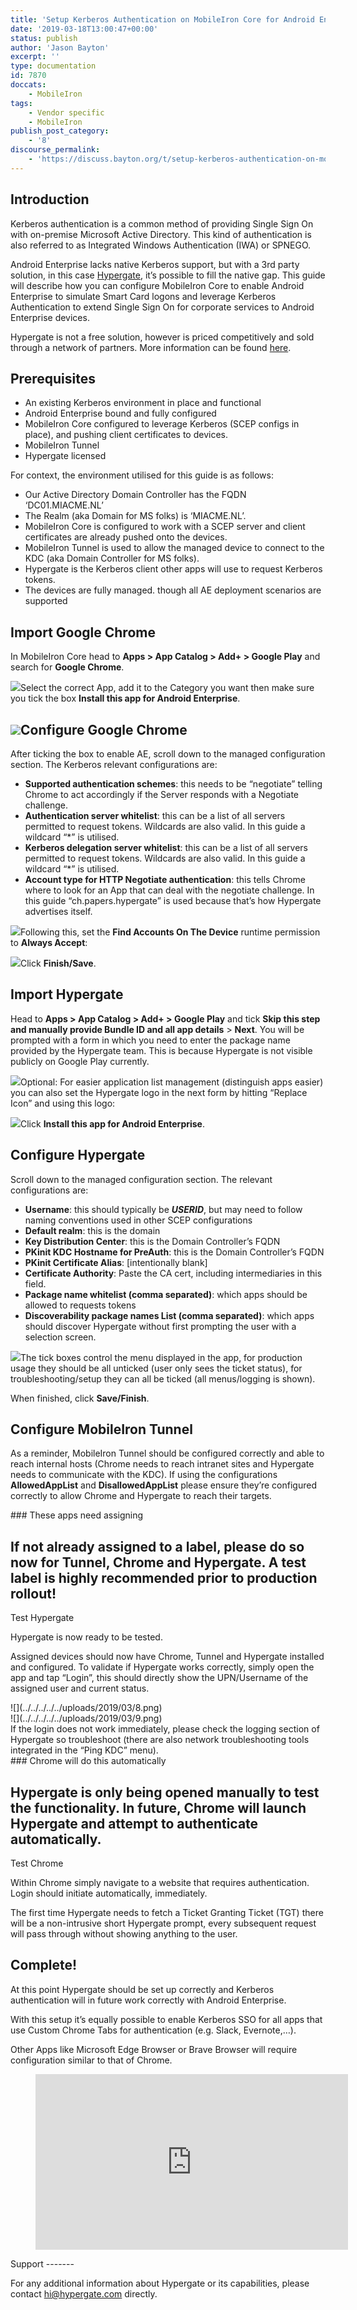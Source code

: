 ```yaml
---
title: 'Setup Kerberos Authentication on MobileIron Core for Android Enterprise'
date: '2019-03-18T13:00:47+00:00'
status: publish
author: 'Jason Bayton'
excerpt: ''
type: documentation
id: 7870
doccats:
    - MobileIron
tags: 
    - Vendor specific
    - MobileIron
publish_post_category:
    - '8'
discourse_permalink:
    - 'https://discuss.bayton.org/t/setup-kerberos-authentication-on-mobileiron-core-for-android-enterprise/279'
---
```

Introduction
------------

Kerberos authentication is a common method of providing Single Sign On with on-premise Microsoft Active Directory. This kind of authentication is also referred to as Integrated Windows Authentication (IWA) or SPNEGO.

Android Enterprise lacks native Kerberos support, but with a 3rd party solution, in this case [Hypergate](https://hypergate.com), it’s possible to fill the native gap. This guide will describe how you can configure MobileIron Core to enable Android Enterprise to simulate Smart Card logons and leverage Kerberos Authentication to extend Single Sign On for corporate services to Android Enterprise devices.

Hypergate is not a free solution, however is priced competitively and sold through a network of partners. More information can be found [here](https://hypergate.com/pricing).

Prerequisites
-------------

- An existing Kerberos environment in place and functional
- Android Enterprise bound and fully configured
- MobileIron Core configured to leverage Kerberos (SCEP configs in place), and pushing client certificates to devices.
- MobileIron Tunnel
- Hypergate licensed

For context, the environment utilised for this guide is as follows:

- Our Active Directory Domain Controller has the FQDN ‘DC01.MIACME.NL’
- The Realm (aka Domain for MS folks) is ‘MIACME.NL’.
- MobileIron Core is configured to work with a SCEP server and client certificates are already pushed onto the devices.
- MobileIron Tunnel is used to allow the managed device to connect to the KDC (aka Domain Controller for MS folks).
- Hypergate is the Kerberos client other apps will use to request Kerberos tokens.
- The devices are fully managed. though all AE deployment scenarios are supported

Import Google Chrome
--------------------

In MobileIron Core head to **Apps &gt; App Catalog &gt; Add+ &gt; Google Play** and search for **Google Chrome**.

![](../../../../../uploads/2019/03/1.png)Select the correct App, add it to the Category you want then make sure you tick the box **Install this app for Android Enterprise**.

![](../../../../../uploads/2019/03/2.png)Configure Google Chrome
-----------------------

After ticking the box to enable AE, scroll down to the managed configuration section. The Kerberos relevant configurations are:

- **Supported authentication schemes**: this needs to be “negotiate” telling Chrome to act accordingly if the Server responds with a Negotiate challenge.
- **Authentication server whitelist**: this can be a list of all servers permitted to request tokens. Wildcards are also valid. In this guide a wildcard “\*” is utilised.
- **Kerberos delegation server whitelist**: this can be a list of all servers permitted to request tokens. Wildcards are also valid. In this guide a wildcard “\*” is utilised.
- **Account type for HTTP Negotiate authentication**: this tells Chrome where to look for an App that can deal with the negotiate challenge. In this guide “ch.papers.hypergate” is used because that’s how Hypergate advertises itself.

![](../../../../../uploads/2019/03/5.png)Following this, set the **Find Accounts On The Device** runtime permission to **Always Accept**:

![](../../../../../uploads/2019/03/6.png)Click **Finish/Save**.

Import Hypergate
----------------

Head to **Apps &gt; App Catalog &gt; Add+ &gt; Google Play** and tick **Skip this step and manually provide Bundle ID and all app details** &gt; **Next**. You will be prompted with a form in which you need to enter the package name provided by the Hypergate team. This is because Hypergate is not visible publicly on Google Play currently.

![](../../../../../uploads/2019/03/3.png)Optional: For easier application list management (distinguish apps easier) you can also set the Hypergate logo in the next form by hitting “Replace Icon” and using this logo:

![](../../../../../uploads/2019/03/4.png)Click **Install this app for Android Enterprise**.

Configure Hypergate
-------------------

Scroll down to the managed configuration section. The relevant configurations are:

- **Username**: this should typically be **$USERID$**, but may need to follow naming conventions used in other SCEP configurations
- **Default realm**: this is the domain
- **Key Distribution Center**: this is the Domain Controller’s FQDN
- **PKinit KDC Hostname for PreAuth**: this is the Domain Controller’s FQDN
- **PKinit Certificate Alias**: \[intentionally blank\]
- **Certificate Authority**: Paste the CA cert, including intermediaries in this field.
- **Package name whitelist (comma separated)**: which apps should be allowed to requests tokens
- **Discoverability package names List (comma separated)**: which apps should discover Hypergate without first prompting the user with a selection screen.

![](../../../../../uploads/2019/03/7.png)The tick boxes control the menu displayed in the app, for production usage they should be all unticked (user only sees the ticket status), for troubleshooting/setup they can all be ticked (all menus/logging is shown).

When finished, click **Save/Finish**.

Configure MobileIron Tunnel
---------------------------

As a reminder, MobileIron Tunnel should be configured correctly and able to reach internal hosts (Chrome needs to reach intranet sites and Hypergate needs to communicate with the KDC). If using the configurations **AllowedAppList** and **DisallowedAppList** please ensure they’re configured correctly to allow Chrome and Hypergate to reach their targets.

<div class="bs-callout bs-callout-danger">### These apps need assigning

 If not already assigned to a label, please do so now for Tunnel, Chrome and Hypergate. A test label is highly recommended prior to production rollout! </div>Test Hypergate
--------------

Hypergate is now ready to be tested.

Assigned devices should now have Chrome, Tunnel and Hypergate installed and configured. To validate if Hypergate works correctly, simply open the app and tap “Login”, this should directly show the UPN/Username of the assigned user and current status.

<div class="wp-block-columns has-2-columns"><div class="wp-block-column">![](../../../../../uploads/2019/03/8.png)</div><div class="wp-block-column">![](../../../../../uploads/2019/03/9.png)</div></div>If the login does not work immediately, please check the logging section of Hypergate so troubleshoot (there are also network troubleshooting tools integrated in the “Ping KDC” menu).

<div class="bs-callout bs-callout-success">### Chrome will do this automatically

 Hypergate is only being opened manually to test the functionality. In future, Chrome will launch Hypergate and attempt to authenticate automatically. </div>Test Chrome
-----------

Within Chrome simply navigate to a website that requires authentication. Login should initiate automatically, immediately.

The first time Hypergate needs to fetch a Ticket Granting Ticket (TGT) there will be a non-intrusive short Hypergate prompt, every subsequent request will pass through without showing anything to the user.

Complete!
---------

At this point Hypergate should be set up correctly and Kerberos authentication will in future work correctly with Android Enterprise.

With this setup it’s equally possible to enable Kerberos SSO for all apps that use Custom Chrome Tabs for authentication (e.g. Slack, Evernote,…).

Other Apps like Microsoft Edge Browser or Brave Browser will require configuration similar to that of Chrome.

<figure class="wp-block-embed-youtube wp-block-embed is-type-video is-provider-youtube wp-embed-aspect-16-9 wp-has-aspect-ratio"><div class="wp-block-embed__wrapper"><iframe allow="accelerometer; autoplay; encrypted-media; gyroscope; picture-in-picture" allowfullscreen="" frameborder="0" height="281" loading="lazy" src="https://www.youtube.com/embed/tnP0P3GxW-c?feature=oembed" width="500"></iframe></div></figure>Support
-------

For any additional information about Hypergate or its capabilities, please contact <hi@hypergate.com> directly.